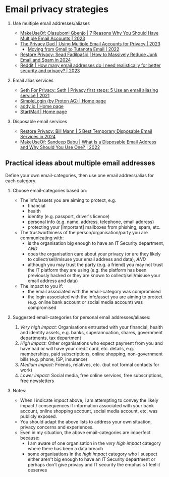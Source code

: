 # Email privacy strategies

1. Use multiple email addresses/aliases

   - [MakeUseOf: Olasubomi Gbenjo | 7 Reasons Why You Should Have Multiple Email Accounts | 2023](https://www.makeuseof.com/reasons-multiple-email-accounts/)
   - [The Privacy Dad | Using Multiple Email Accounts for Privacy | 2023](https://theprivacydad.com/using-multiple-email-accounts-for-privacy/)
     * [Moving from Gmail to Tutanota Email | 2022](https://theprivacydad.com/moving-from-gmail-to-tutanota/)
   - [Restore Privacy: Sead Fadilpašić | How to Massively Reduce Junk Email and Spam in 2024](https://restoreprivacy.com/data-removal/reduce-spam-email-junk-email/)
   - [Reddit | How many email addresses do I need realistically for better security and privacy? | 2023](https://www.reddit.com/r/privacy/comments/11daiga/how_many_email_addresses_do_i_need_realistically/)

1. Email alias services

   - [Seth For Privacy: Seth | Privacy first steps: 5 Use an email aliasing service | 2021](https://sethforprivacy.com/posts/privacy-first-steps/#5-use-an-email-aliasing-service)
   - [SimpleLogin (by Proton AG) | Home page](https://simplelogin.io/)
   - [addy.io | Home page](https://addy.io/)
   - [StartMail | Home page](https://www.startmail.com/)

1. Disposable email services

   - [Restore Privacy: Bill Mann | 5 Best Temporary Disposable Email Services in 2024](https://restoreprivacy.com/email/temporary-disposable/)
   - [MakeUseOf: Sandeep Babu | What Is a Disposable Email Address and Why Should You Use One? | 2022](https://www.makeuseof.com/what-is-disposable-email-address/)


## Practical ideas about multiple email addresses

Define your own email-categories, then use one email address/alias
for each category.

1. Choose email-categories based on:
   - The info/assets you are aiming to protect, e.g.
     * financial
     * health
     * identity (e.g. passport, driver's licence)
     * personal info (e.g. name, address, telephone, email address)
     * protecting your [important] mailboxes from phishing, spam, etc.
   - The trustworthiness of the person/organisation/party you are
     communicating with:
     * is the organisation big enough to have an IT Security department, *AND*
     * does the organisation care about your privacy (or are they likely
       to collect/sell/misuse your email address and data), *AND*
     * although you may trust the party (e.g. a friend) you may not
       trust the IT platform they are using (e.g. the platform has been
       previously hacked or they are known to collect/sell/misuse your
       email address and data)
   - The impact to you if:
     * the email associated with the email-category was compromised
     * the login associated with the info/asset you are aiming to protect
       (e.g. online bank account or social media account) was compromised

1. Suggested email-categories for personal email addresses/aliases:
   1. *Very high impact:*
      Organisations entrusted with your financial, health and identity assets,
      e.g. banks, superannuation, shares, government departments, tax
      department
   1. *High impact:*
      Other organisations who expect payment from you and have had or will
      have your credit card, etc. details, e.g. memberships, paid subscriptions,
      online shopping, non-government bills (e.g. phone, ISP, insurance)
   1. *Medium impact:*
      Friends, relatives, etc. (but not formal contacts for work)
   1. *Lower impact:*
      Social media, free online services, free subscriptions, free newsletters

1. Notes:
   - When I indicate *impact* above, I am attempting to convey the likely
     impact / consequences if information associated with your bank account,
     online shopping account, social media account, etc. was publicly exposed.
   - You should adapt the above lists to address your own situation,
     privacy concerns and experiences.
   - Even in my situation, the above email-categories are imperfect because:
     * I am aware of one organisation in the *very high impact* category
       where there has been a data breach
     * some organisations in the *high impact* category who I suspect either
       aren't big enough to have an IT Security department or perhaps don't
       give privacy and IT security the emphasis I feel it deserves

